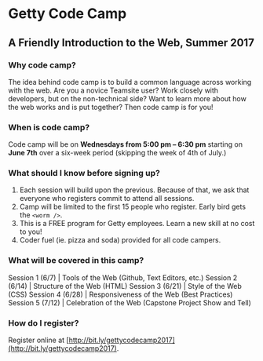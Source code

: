 # Getty Code Camp
## A Friendly Introduction to the Web, Summer 2017

### Why code camp?

The idea behind code camp is to build a common language across working with
the web. Are you a novice Teamsite user? Work closely with developers, but
on the non-technical side? Want to learn more about how the web works and is
put together? Then code camp is for you!

### When is code camp?

Code camp will be on **Wednesdays from 5:00 pm – 6:30 pm** starting on **June 7th**
over a six-week period (skipping the week of 4th of July.)

### What should I know before signing up?

1. Each session will build upon the previous. Because of that, we ask that
  everyone who registers commit to attend all sessions.
2. Camp will be limited to the first 15 people who register. Early bird gets the `<worm />`.
3. This is a FREE program for Getty employees. Learn a new skill at no cost to you!
4. Coder fuel (ie. pizza and soda) provided for all code campers.

### What will be covered in this camp?

Session 1 (6/7)  | Tools of the Web (Github, Text Editors, etc.)
Session 2 (6/14) | Structure of the Web (HTML)
Session 3 (6/21) | Style of the Web (CSS)
Session 4 (6/28) | Responsiveness of the Web (Best Practices)
Session 5 (7/12) | Celebration of the Web (Capstone Project Show and Tell)

### How do I register?

Register online at [http://bit.ly/gettycodecamp2017](http://bit.ly/gettycodecamp2017).


